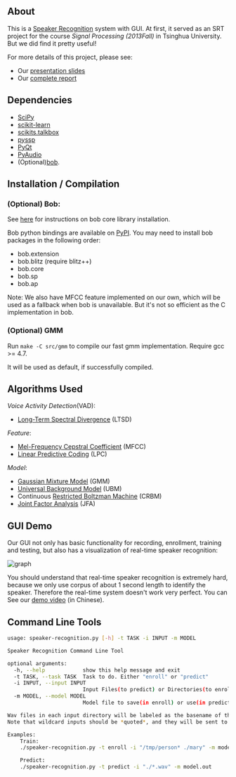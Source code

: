 ## About

This is a [Speaker Recognition](https://en.wikipedia.org/wiki/Speaker_recognition) system with GUI.
At first, it served as an SRT project for the course *Signal Processing (2013Fall)* in Tsinghua University.
But we did find it pretty useful!

For more details of this project, please see:

+ Our [presentation slides](https://github.com/ppwwyyxx/speaker-recognition/raw/master/doc/Presentation.pdf)
+ Our [complete report](https://github.com/ppwwyyxx/speaker-recognition/raw/master/doc/Final-Report-Complete.pdf)

## Dependencies

+ [SciPy](http://www.scipy.org/)
+ [scikit-learn](http://scikit-learn.org/)
+ [scikits.talkbox](http://scikits.appspot.com/talkbox)
+ [pyssp](https://pypi.python.org/pypi/pyssp)
+ [PyQt](http://sourceforge.net/projects/pyqt/)
+ [PyAudio](http://people.csail.mit.edu/hubert/pyaudio/)
+ (Optional)[bob](http://idiap.github.io/bob/).

## Installation / Compilation

### (Optional) Bob:

See [here](https://github.com/idiap/bob/wiki/Packages) for instructions on bob core library installation.

Bob python bindings are available on [PyPI](https://pypi.python.org/pypi).
You may need to install bob packages in the following order:
+ bob.extension
+ bob.blitz (require blitz++)
+ bob.core
+ bob.sp
+ bob.ap

Note: We also have MFCC feature implemented on our own,
which will be used as a fallback when bob is unavailable.
But it's not so efficient as the C implementation in bob.

### (Optional) GMM

Run `make -C src/gmm` to compile our fast gmm implementation. Require gcc >= 4.7.

It will be used as default, if successfully compiled.

## Algorithms Used

_Voice Activity Detection_(VAD):
+ [Long-Term Spectral Divergence](http://www.sciencedirect.com/science/article/pii/S0167639303001201) (LTSD)

_Feature_:
+ [Mel-Frequency Cepstral Coefficient](http://en.wikipedia.org/wiki/Mel-frequency_cepstrum) (MFCC)
+ [Linear Predictive Coding](http://en.wikipedia.org/wiki/Linear_predictive_coding) (LPC)

_Model_:
+ [Gaussian Mixture Model](http://en.wikipedia.org/wiki/Mixture_model#Gaussian_mixture_model) (GMM)
+ [Universal Background Model](http://www.sciencedirect.com/science/article/pii/S1051200499903615) (UBM)
+ Continuous [Restricted Boltzman Machine](https://en.wikipedia.org/wiki/Restricted_Boltzmann_machine) (CRBM)
+ [Joint Factor Analysis](http://speech.fit.vutbr.cz/software/joint-factor-analysis-matlab-demo) (JFA)

## GUI Demo

Our GUI not only has basic functionality for recording, enrollment, training and testing, but also has a visualization of real-time speaker recognition:

![graph](https://github.com/ppwwyyxx/speaker-recognition/raw/master/doc/Final-Report-Complete/img/gui-graph.png)

You should understand that real-time speaker recognition is extremely hard, because we only use corpus of about 1 second length to identify the speaker.
Therefore the real-time system doesn't work very perfect.
You can See our [demo video](https://github.com/ppwwyyxx/speaker-recognition/raw/master/demo.avi) (in Chinese).

## Command Line Tools
```sh
usage: speaker-recognition.py [-h] -t TASK -i INPUT -m MODEL

Speaker Recognition Command Line Tool

optional arguments:
  -h, --help            show this help message and exit
  -t TASK, --task TASK  Task to do. Either "enroll" or "predict"
  -i INPUT, --input INPUT
                        Input Files(to predict) or Directories(to enroll)
  -m MODEL, --model MODEL
                        Model file to save(in enroll) or use(in predict)

Wav files in each input directory will be labeled as the basename of the directory.
Note that wildcard inputs should be *quoted*, and they will be sent to glob module.

Examples:
    Train:
    ./speaker-recognition.py -t enroll -i "/tmp/person* ./mary" -m model.out

    Predict:
    ./speaker-recognition.py -t predict -i "./*.wav" -m model.out
```
